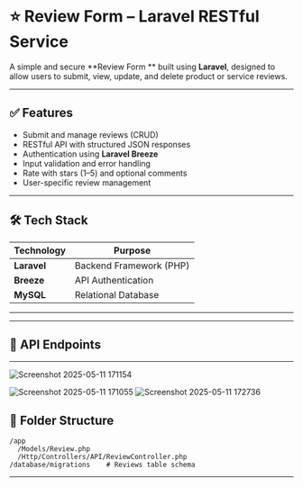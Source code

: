 

# ⭐ Review Form – Laravel RESTful Service

A simple and secure **Review Form ** built using **Laravel**, designed to allow users to submit, view, update, and delete product or service reviews.

---

## ✅ Features

* Submit and manage reviews (CRUD)
* RESTful API with structured JSON responses
* Authentication using **Laravel Breeze**
* Input validation and error handling
* Rate with stars (1–5) and optional comments
* User-specific review management

---

## 🛠️ Tech Stack

| Technology         | Purpose                 |
| ------------------ | ----------------------- |
| **Laravel**        | Backend Framework (PHP) |
| **Breeze**        | API Authentication      |
| **MySQL**          | Relational Database     |


---
---

## 📑 API Endpoints

---

![Screenshot 2025-05-11 171154](https://github.com/user-attachments/assets/5f55ab97-417a-4845-919d-ce51e2d7e6af)

![Screenshot 2025-05-11 171055](https://github.com/user-attachments/assets/08200340-c073-4056-b000-af4ecb82857f)
![Screenshot 2025-05-11 172736](https://github.com/user-attachments/assets/1b9f194b-f83e-40f2-940d-9e034c3a49dc)

## 📂 Folder Structure

```
/app
  /Models/Review.php
  /Http/Controllers/API/ReviewController.php         
/database/migrations    # Reviews table schema
```

---
